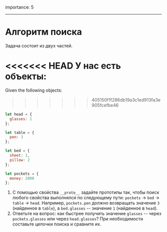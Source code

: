 importance: 5

---

# Алгоритм поиска

Задача состоит из двух частей.

<<<<<<< HEAD
У нас есть объекты:
=======
Given the following objects:
>>>>>>> 405150f1f286db19a3c1ed913fa3e905fcefbe46

```js
let head = {
  glasses: 1
};

let table = {
  pen: 3
};

let bed = {
  sheet: 1,
  pillow: 2
};

let pockets = {
  money: 2000
};
```

1. С помощью свойства `__proto__` задайте прототипы так, чтобы поиск любого свойства выполнялся по следующему пути: `pockets` -> `bed` -> `table` -> `head`. Например, `pockets.pen` должно возвращать значение `3` (найденное в `table`), а `bed.glasses` -- значение `1` (найденное в `head`).
2. Ответьте на вопрос: как быстрее получить значение `glasses` -- через `pockets.glasses` или через `head.glasses`? При необходимости составьте цепочки поиска и сравните их.
